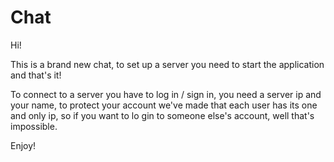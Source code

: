 # Chat

Hi!

This is a brand new chat,
to set up a server you need to start the application and that's it!

To connect to a server you have to log in / sign in, you need a server ip and your name,
to protect your account we've made that each user has its one and only ip,
so if you want to lo gin to someone else's account, well that's impossible.

Enjoy!